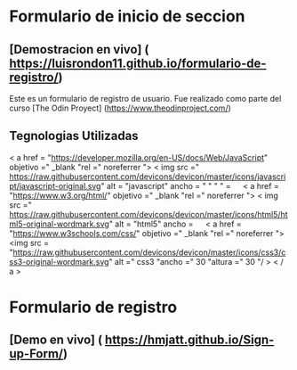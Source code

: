 # Formulario de inicio de seccion
## [Demostracion en vivo] ( https://luisrondon11.github.io/formulario-de-registro/)

Este es un formulario de registro de usuario.
Fue realizado como parte del curso [The Odin Proyect] (https://www.theodinproject.com/)

## Tegnologias Utilizadas
< a href = "https://developer.mozilla.org/en-US/docs/Web/JavaScript" objetivo =" _blank "rel =" noreferrer "> < img src =" https://raw.githubusercontent.com/devicons/devicon/master/icons/javascript/javascript-original.svg" alt = "javascript" ancho = " " " " =      < a href = "https://www.w3.org/html/" objetivo =" _blank "rel =" noreferrer "> < img src =" https://raw.githubusercontent.com/devicons/devicon/master/icons/html5/html5-original-wordmark.svg" alt = "html5" ancho =      < a href = "https://www.w3schools.com/css/" objetivo =" _blank "rel =" noreferrer "> <img src = "https://raw.githubusercontent.com/devicons/devicon/master/icons/css3/css3-original-wordmark.svg" alt =" css3 "ancho =" 30 "altura =" 30 "/ > < / a >


# Formulario de registro

## [Demo en vivo] ( https://hmjatt.github.io/Sign-up-Form/)
